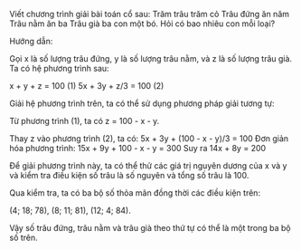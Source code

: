 Viết chương trình giải bài toán cổ sau: Trăm trâu trăm cỏ Trâu đứng ăn năm Trâu nằm ăn ba Trâu già ba con một bó. Hỏi có bao nhiêu con mỗi loại?

Hướng dẫn:

Gọi x là số lượng trâu đứng, y là số lượng trâu nằm, và z là số lượng trâu già. Ta có hệ phương trình sau:

x + y + z = 100 (1) 5x + 3y + z/3 = 100 (2)

Giải hệ phương trình trên, ta có thể sử dụng phương pháp giải tương tự:

Từ phương trình (1), ta có z = 100 - x - y.

Thay z vào phương trình (2), ta có: 5x + 3y + (100 - x - y)/3 = 100 Đơn giản hóa phương trình: 15x + 9y + 100 - x - y = 300 Suy ra 14x + 8y = 200

Để giải phương trình này, ta có thể thử các giá trị nguyên dương của x và y và kiểm tra điều kiện số trâu là số nguyên và tổng số trâu là 100.

Qua kiểm tra, ta có ba bộ số thỏa mãn đồng thời các điều kiện trên:

(4; 18; 78), (8; 11; 81), (12; 4; 84).

Vậy số trâu đứng, trâu nằm và trâu già theo thứ tự có thể là một trong ba bộ số trên.